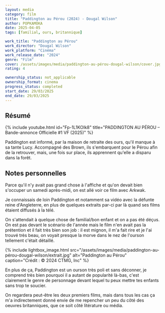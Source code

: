 ```yaml
---
layout: media
category: film
title: "Paddington au Pérou (2024) - Dougal Wilson"
author: POPKAMOKA
date: 2025-04-05
tags: [familial, ours, britannique]

work_title: "Paddington au Pérou"
work_director: "Dougal Wilson"
work_platform: "Cinéma"
work_release_date: "2024"
genre: "Film"
cover: /assets/images/media/paddington-au-pérou-dougal-wilson/cover.jpg
rating: 4

ownership_status: not_applicable
ownership_format: cinema
progress_status: completed
start_date: 29/03/2025
end_date: 29/03/2025
---
```


## Résumé
{% include youtube.html id="Fp-1L1KOIk8" title="PADDINGTON AU PÉROU – Bande-annonce Officielle #1 VF (2025)" %}

Paddington est informé, par la maison de retraite des ours, qu'il manque à sa tante Lucy. Accompagné des Brown, ils s'embarquent pour le Pérou afin de la retrouver, mais, une fois sur place, ils apprennent qu'elle a disparu dans la forêt.

## Notes personnelles
Parce qu'il n'y avait pas grand chose à l'affiche et qu'on devait bien s'occuper un samedi après-midi, on est allé voir ce film avec Arkwak. 

Je connaissais de loin Paddington et notamment sa vidéo avec la défunte reine d'Angleterre, en plus de quelques extraits par-ci par là quand ses films étaient diffusés à la télé.

On s'attendait à quelque chose de familial/bon enfant et on a pas été déçus. On est pas devant le scénario de l'année mais le film n'en avait pas la prétention et il fait très bien son job : il est mignon, il m'a fait rire et je l'ai trouvé très beau, on voyait presque la morve dans le nez de l'ourson tellement c'était détaillé. 

{% include lightbox_image.html 
   src="/assets/images/media/paddington-au-pérou-dougal-wilson/extrait.jpg"
   alt="Paddington au Pérou"
   caption="Crédit : © 2024 CTMG, Inc" %}

En plus de ça, Paddington est un ourson très poli et sans déconner, je comprend très bien pourquoi il a autant de popularité là-bas, c'est clairement le genre de personnage devant lequel tu peux mettre tes enfants sans trop te soucier. 

On regardera peut-être les deux premiers films, mais dans tous les cas ça m'a indirectement donné envie de me repencher un peu du côté des oeuvres britanniques, que ce soit côté litérature ou média.



